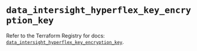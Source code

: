 # `data_intersight_hyperflex_key_encryption_key`

Refer to the Terraform Registry for docs: [`data_intersight_hyperflex_key_encryption_key`](https://registry.terraform.io/providers/ciscodevnet/intersight/1.0.71/docs/data-sources/hyperflex_key_encryption_key).
